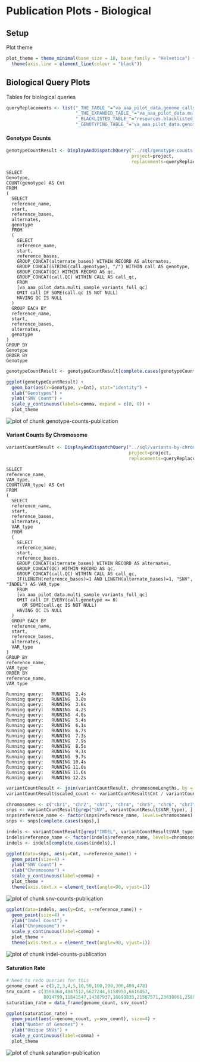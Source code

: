 # Publication Plots - Biological

## Setup


Plot theme

```r
plot_theme = theme_minimal(base_size = 18, base_family = "Helvetica") + 
  theme(axis.line = element_line(colour = "black"))
```

## Biological Query Plots
Tables for biological queries

```r
queryReplacements <- list("_THE_TABLE_"="va_aaa_pilot_data.genome_calls_full_qc",
                          "_THE_EXPANDED_TABLE_"="va_aaa_pilot_data.multi_sample_variants_full_qc",
                          "_BLACKLISTED_TABLE_"="resources.blacklisted_positions",
                          "_GENOTYPING_TABLE_"="va_aaa_pilot_data.genotyping_data")
```



#### Genotype Counts

```r
genotypeCountResult <- DisplayAndDispatchQuery("../sql/genotype-counts.sql",
                                               project=project,
                                               replacements=queryReplacements)
```

```
SELECT
Genotype,
COUNT(genotype) AS Cnt
FROM
(
  SELECT
  reference_name,
  start,
  reference_bases,
  alternates,
  genotype
  FROM
  (
    SELECT
    reference_name,
    start,
    reference_bases,
    GROUP_CONCAT(alternate_bases) WITHIN RECORD AS alternates,
    GROUP_CONCAT(STRING(call.genotype), "/") WITHIN call AS genotype,
    GROUP_CONCAT(QC) WITHIN RECORD AS qc,
    GROUP_CONCAT(call.QC) WITHIN CALL AS call_qc,
    FROM 
    [va_aaa_pilot_data.multi_sample_variants_full_qc]
    OMIT call IF SOME(call.qc IS NOT NULL)
    HAVING QC IS NULL
  )
  GROUP EACH BY
  reference_name,
  start,
  reference_bases,
  alternates,
  genotype
)
GROUP BY
Genotype
ORDER BY
Genotype
```

```r
genotypeCountResult <- genotypeCountResult[complete.cases(genotypeCountResult),]
```


```r
ggplot(genotypeCountResult) +
  geom_bar(aes(x=Genotype, y=Cnt), stat="identity") +
  xlab("Genotypes") + 
  ylab("SNV Count") + 
  scale_y_continuous(labels=comma, expand = c(0, 0)) + 
  plot_theme
```

<img src="figure/genotype-counts-publication-1.png" title="plot of chunk genotype-counts-publication" alt="plot of chunk genotype-counts-publication" style="display: block; margin: auto;" />

#### Variant Counts By Chromosome

```r
variantCountResult <- DisplayAndDispatchQuery("../sql/variants-by-chromosome.sql",
                                              project=project,
                                              replacements=queryReplacements)
```

```
SELECT
reference_name,
VAR_type,
COUNT(VAR_type) AS Cnt
FROM
(
  SELECT
  reference_name,
  start,
  reference_bases,
  alternates,
  VAR_type
  FROM
  (
    SELECT
    reference_name,
    start,
    reference_bases,
    GROUP_CONCAT(alternate_bases) WITHIN RECORD AS alternates,
    GROUP_CONCAT(QC) WITHIN RECORD AS qc,
    GROUP_CONCAT(call.QC) WITHIN CALL AS call_qc,
    IF(LENGTH(reference_bases)=1 AND LENGTH(alternate_bases)=1, "SNV", "INDEL") AS VAR_type
    FROM 
    [va_aaa_pilot_data.multi_sample_variants_full_qc]
    OMIT call IF EVERY(call.genotype <= 0) 
      OR SOME(call.qc IS NOT NULL)
    HAVING QC IS NULL
  )
  GROUP EACH BY
  reference_name,
  start,
  reference_bases,
  alternates,
  VAR_type
)
GROUP BY
reference_name,
VAR_type
ORDER BY
reference_name,
VAR_type

Running query:   RUNNING  2.4s
Running query:   RUNNING  3.0s
Running query:   RUNNING  3.6s
Running query:   RUNNING  4.2s
Running query:   RUNNING  4.8s
Running query:   RUNNING  5.4s
Running query:   RUNNING  6.1s
Running query:   RUNNING  6.7s
Running query:   RUNNING  7.3s
Running query:   RUNNING  7.9s
Running query:   RUNNING  8.5s
Running query:   RUNNING  9.1s
Running query:   RUNNING  9.7s
Running query:   RUNNING 10.4s
Running query:   RUNNING 11.0s
Running query:   RUNNING 11.6s
Running query:   RUNNING 12.2s
```

```r
variantCountResult <- join(variantCountResult, chromosomeLengths, by = "reference_name")
variantCountResult$scaled_count <- variantCountResult$Cnt / variantCountResult$length

chromosomes <- c("chr1", "chr2", "chr3", "chr4", "chr5", "chr6", "chr7", "chr8", "chr9", "chr10", "chr11", "chr12", "chr13", "chr14", "chr15", "chr16", "chr17", "chr18", "chr19", "chr20", "chr21", "chr22", "chrX", "chrY", "chrM")
snps <- variantCountResult[grep("SNV", variantCountResult$VAR_type), ]
snps$reference_name <- factor(snps$reference_name, levels=chromosomes)
snps <- snps[complete.cases(snps),]

indels <- variantCountResult[grep("INDEL", variantCountResult$VAR_type), ]
indels$reference_name <- factor(indels$reference_name, levels=chromosomes)
indels <- indels[complete.cases(indels),]
```


```r
ggplot(data=snps, aes(y=Cnt, x=reference_name)) + 
  geom_point(size=4) + 
  ylab("SNV Count") +
  xlab("Chromosome") +
  scale_y_continuous(label=comma) +
  plot_theme +
  theme(axis.text.x = element_text(angle=90, vjust=1)) 
```

<img src="figure/snv-counts-publication-1.png" title="plot of chunk snv-counts-publication" alt="plot of chunk snv-counts-publication" style="display: block; margin: auto;" />


```r
ggplot(data=indels, aes(y=Cnt, x=reference_name)) + 
  geom_point(size=4) + 
  ylab("Indel Count") +
  xlab("Chromosome") +
  scale_y_continuous(label=comma) +
  plot_theme +
  theme(axis.text.x = element_text(angle=90, vjust=1)) 
```

<img src="figure/indel-counts-publication-1.png" title="plot of chunk indel-counts-publication" alt="plot of chunk indel-counts-publication" style="display: block; margin: auto;" />

#### Saturation Rate

```r
# Need to redo queries for this
genome_count = c(1,2,3,4,5,10,50,100,200,300,400,478)
snv_count = c(3590360,4847512,5627244,6158953,6616457,
              8014799,11841547,14387937,18693833,21567571,23638061,25890797)
saturation_rate = data_frame(genome_count, snv_count)
```



```r
ggplot(saturation_rate) +
  geom_point(aes(x=genome_count, y=snv_count), size=4) +
  xlab("Number of Genomes") +
  ylab("Unique SNVs") +
  scale_y_continuous(label=comma) +
  plot_theme
```

<img src="figure/saturation-publication-1.png" title="plot of chunk saturation-publication" alt="plot of chunk saturation-publication" style="display: block; margin: auto;" />
